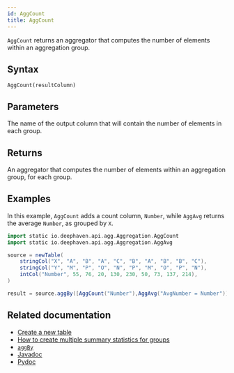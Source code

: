 ```yaml
---
id: AggCount
title: AggCount
---
```


`AggCount` returns an aggregator that computes the number of elements within an aggregation group.

## Syntax

```
AggCount(resultColumn)
```

## Parameters

<ParamTable>
<Param name="resultColumn" type="String">

The name of the output column that will contain the number of elements in each group.

</Param>
</ParamTable>

## Returns

An aggregator that computes the number of elements within an aggregation group, for each group.

## Examples

In this example, `AggCount` adds a count column, `Number`, while `AggAvg` returns the average `Number`, as grouped by `X`.

```groovy order=source,result
import static io.deephaven.api.agg.Aggregation.AggCount
import static io.deephaven.api.agg.Aggregation.AggAvg

source = newTable(
    stringCol("X", "A", "B", "A", "C", "B", "A", "B", "B", "C"),
    stringCol("Y", "M", "P", "O", "N", "P", "M", "O", "P", "N"),
    intCol("Number", 55, 76, 20, 130, 230, 50, 73, 137, 214),
)

result = source.aggBy([AggCount("Number"),AggAvg("AvgNumber = Number")], "X")
```

## Related documentation

- [Create a new table](../../../how-to-guides/new-table.md)
- [How to create multiple summary statistics for groups](../../../how-to-guides/combined-aggregations.md)
- [`aggBy`](./aggBy.md)
- [Javadoc](<https://deephaven.io/core/javadoc/io/deephaven/engine/by/ComboAggregateFactory.html#AggCount(java.lang.String)>)
- [Pydoc](https://deephaven.io/core/pydoc/code/deephaven.ComboAggregateFactory.html?highlight=aggcount#deephaven.ComboAggregateFactory.AggCount)
